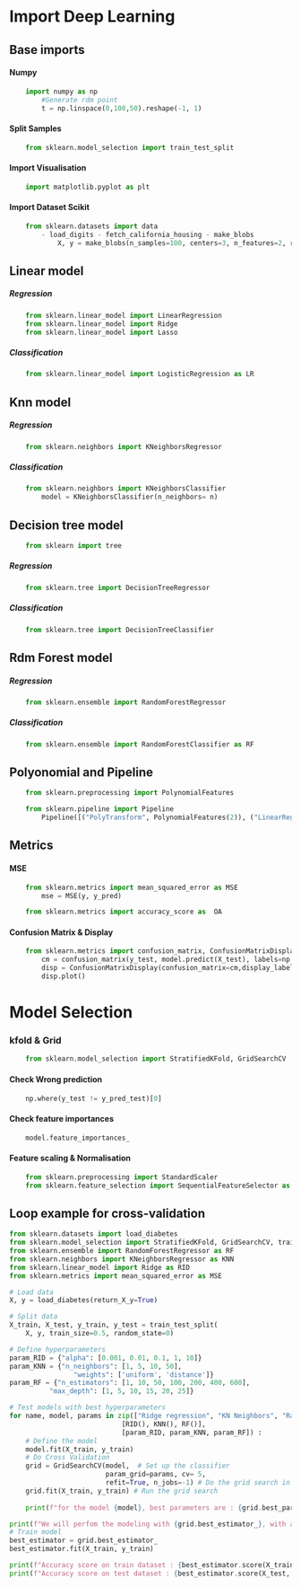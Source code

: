 
# Import Deep Learning
## Base imports
#### Numpy
```py
    import numpy as np
        #Generate rdm point
        t = np.linspace(0,100,50).reshape(-1, 1)
```

#### Split Samples
```py
    from sklearn.model_selection import train_test_split
```
#### Import Visualisation
```py
    import matplotlib.pyplot as plt
```

#### Import Dataset Scikit
```py
    from sklearn.datasets import data 
        - load_digits - fetch_california_housing - make_blobs
            X, y = make_blobs(n_samples=100, centers=3, n_features=2, random_state=0)
```
## Linear model
##### Regression
```py
    from sklearn.linear_model import LinearRegression
    from sklearn.linear_model import Ridge
    from sklearn.linear_model import Lasso
```
##### Classification
```py
    from sklearn.linear_model import LogisticRegression as LR
```
## Knn model
##### Regression
```py
    from sklearn.neighbors import KNeighborsRegressor
```
##### Classification
```py
    from sklearn.neighbors import KNeighborsClassifier 
        model = KNeighborsClassifier(n_neighbors= n)
```
## Decision tree model
```py
    from sklearn import tree
```
##### Regression
```py
    from sklearn.tree import DecisionTreeRegressor
```
##### Classification
```py
    from sklearn.tree import DecisionTreeClassifier
```
## Rdm Forest model
##### Regression
```py
    from sklearn.ensemble import RandomForestRegressor
```
##### Classification
```py
    from sklearn.ensemble import RandomForestClassifier as RF
```

## Polyonomial and Pipeline
```py
    from sklearn.preprocessing import PolynomialFeatures

    from sklearn.pipeline import Pipeline
        Pipeline([("PolyTransform", PolynomialFeatures(2)), ("LinearReg", LinearRegression())])
```

## Metrics
#### MSE
```py
    from sklearn.metrics import mean_squared_error as MSE
        mse = MSE(y, y_pred)

    from sklearn.metrics import accuracy_score as  OA
```
#### Confusion Matrix & Display
```py
    from sklearn.metrics import confusion_matrix, ConfusionMatrixDisplay
        cm = confusion_matrix(y_test, model.predict(X_test), labels=np.unique(y))
        disp = ConfusionMatrixDisplay(confusion_matrix=cm,display_labels=np.unique(y))
        disp.plot()
```
# Model Selection
### kfold & Grid
```py
    from sklearn.model_selection import StratifiedKFold, GridSearchCV
```
#### Check Wrong prediction
```py
    np.where(y_test != y_pred_test)[0]
```
#### Check feature importances
```py
    model.feature_importances_
```

#### Feature scaling & Normalisation
```py
    from sklearn.preprocessing import StandardScaler
    from sklearn.feature_selection import SequentialFeatureSelector as  SFS
```
## Loop example for cross-validation
```py
from sklearn.datasets import load_diabetes
from sklearn.model_selection import StratifiedKFold, GridSearchCV, train_test_split
from sklearn.ensemble import RandomForestRegressor as RF
from sklearn.neighbors import KNeighborsRegressor as KNN
from sklearn.linear_model import Ridge as RID
from sklearn.metrics import mean_squared_error as MSE

# Load data
X, y = load_diabetes(return_X_y=True)

# Split data
X_train, X_test, y_train, y_test = train_test_split(
    X, y, train_size=0.5, random_state=0)

# Define hyperparameters
param_RID = {"alpha": [0.001, 0.01, 0.1, 1, 10]}
param_KNN = {"n_neighbors": [1, 5, 10, 50],
                "weights": ['uniform', 'distance']}
param_RF = {"n_estimators": [1, 10, 50, 100, 200, 400, 600],
          "max_depth": [1, 5, 10, 15, 20, 25]}

# Test models with best hyperparameters
for name, model, params in zip(["Ridge regression", "KN Neighbors", "Random Forest Regressor" ],
                            [RID(), KNN(), RF()],
                            [param_RID, param_KNN, param_RF]) :
    # Define the model
    model.fit(X_train, y_train)
    # Do Cross Validation
    grid = GridSearchCV(model,  # Set up the classifier
                        param_grid=params, cv= 5,
                        refit=True, n_jobs=-1) # Do the grid search in parallel
    grid.fit(X_train, y_train) # Run the grid search
    
    print(f"for the model {model}, best parameters are : {grid.best_params_} with a score of {grid.best_estimator_.score(X_test, y_test):.2f}")

print(f"We will perfom the modeling with {grid.best_estimator_}, with a score of {grid.best_estimator_.score(X_test, y_test):.2f}")
# Train model
best_estimator = grid.best_estimator_
best_estimator.fit(X_train, y_train)

print(f"Accuracy score on train dataset : {best_estimator.score(X_train, y_train)}")
print(f"Accuracy score on test dataset : {best_estimator.score(X_test, y_test)}")
```